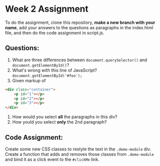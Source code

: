 # Week 2 Assignment

To do the assignment, clone this repository, **make a new branch with your name**, add your answers to the questions as paragraphs in the index.html file, and then do the code assignment in script.js.

## Questions:
1. What are three differences between `document.querySelector()` and `document.getElementById()`?
2. What's wrong with this line of JavaScript? `document.getElementById('#foo');`
3. Given markup of 
```html
<div class="container">
	<p id="1"></p>
	<p id="2"></p>
	<p id="3"></p>
</div>
```
  1. How would you select **all** the paragraphs in this div?
  2. How yould you select **only** the 2nd paragraph?

## Code Assignment:
Create some new CSS classes to restyle the text in the `.demo-module` div. Create a function that adds and removes those classes from `.demo-module` and bind it as a click event to the `#clickMe` link.